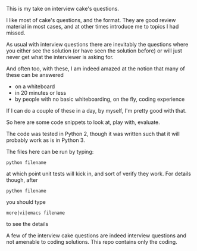 This is my take on interview cake's questions.

I like most of cake's questions, and the format. They are good review material in most cases, and at other times introduce me to topics I had missed.

As usual with interview questions there are inevitably the questions where you either see the solution (or have seen the solution before) or will just never get what the interviewer is asking for.

And often too, with these, I am indeed amazed at the notion that many of these can be answered

+ on a whiteboard
+ in 20 minutes or less
+ by people with no basic whiteboarding, on the fly, coding experience

If I can do a couple of these in a day, by myself, I'm pretty good with that.

So here are some code snippets to look at, play with, evaluate.

The code was tested in Python 2, though it was written such that it will  probably work as is in Python 3.

The files here can be run by typing:

    python filename

at which point unit tests will kick in, and sort of verify they work. For details though, after

    python filename

you should type

    more|vi|emacs filename

to see the details


A few of the interview cake questions are indeed interview questions and not amenable to coding solutions. This repo contains only the coding.
